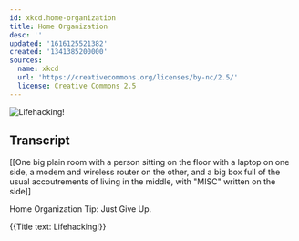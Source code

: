 ```yaml
---
id: xkcd.home-organization
title: Home Organization
desc: ''
updated: '1616125521382'
created: '1341385200000'
sources:
  name: xkcd
  url: 'https://creativecommons.org/licenses/by-nc/2.5/'
  license: Creative Commons 2.5
---
```

![Lifehacking!](https://imgs.xkcd.com/comics/home_organization.png)

## Transcript
[[One big plain room with a person sitting on the floor with a laptop on one side, a modem and wireless router on the other, and a big box full of the usual accoutrements of living in the middle, with "MISC" written on the side]]

Home Organization Tip: Just Give Up.

{{Title text: Lifehacking!}}
